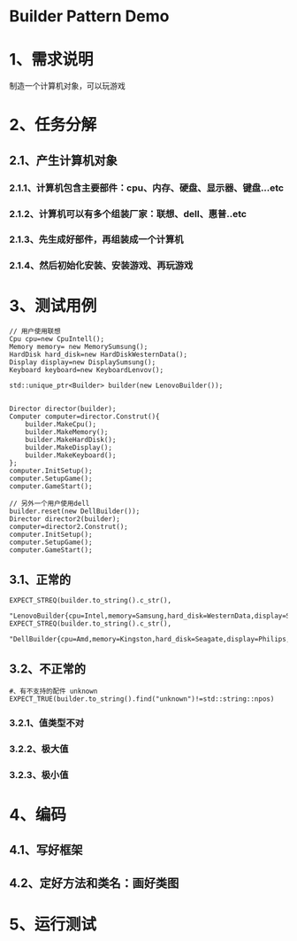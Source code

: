 # Builder Pattern Demo

# 1、需求说明

制造一个计算机对象，可以玩游戏

# 2、任务分解

## 2.1、产生计算机对象

### 2.1.1、计算机包含主要部件：cpu、内存、硬盘、显示器、键盘...etc

### 2.1.2、计算机可以有多个组装厂家：联想、dell、惠普..etc

### 2.1.3、先生成好部件，再组装成一个计算机

### 2.1.4、然后初始化安装、安装游戏、再玩游戏

# 3、测试用例

```
// 用户使用联想
Cpu cpu=new CpuIntell();
Memory memory= new MemorySumsung();
HardDisk hard_disk=new HardDiskWesternData();
Display display=new DisplaySumsung();
Keyboard keyboard=new KeyboardLenvov();

std::unique_ptr<Builder> builder(new LenovoBuilder());


Director director(builder);
Computer computer=director.Construt(){
    builder.MakeCpu();
    builder.MakeMemory();
    builder.MakeHardDisk();
    builder.MakeDisplay();
    builder.MakeKeyboard();
};
computer.InitSetup();
computer.SetupGame();
computer.GameStart();

// 另外一个用户使用dell
builder.reset(new DellBuilder());
Director director2(builder);
computer=director2.Construt();
computer.InitSetup();
computer.SetupGame();
computer.GameStart();
```

## 3.1、正常的

```
EXPECT_STREQ(builder.to_string().c_str(),
    "LenovoBuilder{cpu=Intel,memory=Samsung,hard_disk=WesternData,display=Samsung,keyboard=Lenovo}")
EXPECT_STREQ(builder.to_string().c_str(),
    "DellBuilder{cpu=Amd,memory=Kingston,hard_disk=Seagate,display=Philips,keyboard=Logitech}")

```

## 3.2、不正常的

```
#、有不支持的配件 unknown
EXPECT_TRUE(builder.to_string().find("unknown")!=std::string::npos)
```

### 3.2.1、值类型不对

### 3.2.2、极大值

### 3.2.3、极小值

# 4、编码

## 4.1、写好框架

## 4.2、定好方法和类名：画好类图

# 5、运行测试